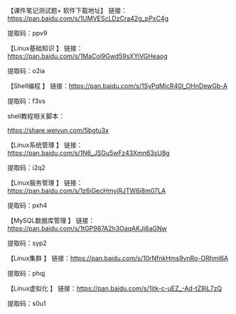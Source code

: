 【课件笔记测试题+ 软件下载地址】
链接：https://pan.baidu.com/s/1UMVEScLDzCra42g_pPxC4g 

提取码：ppv9

【Linux基础知识 】
链接：https://pan.baidu.com/s/1MaCol9Gwd59sXYiVGHeaog 

提取码：o2ia 

【Shell编程 】
链接：https://pan.baidu.com/s/1SyPqMjcR40l_OHnDewGb-A 

提取码：f3vs 

shell教程相关脚本：

https://share.weiyun.com/5bgtu3x

【Linux系统管理 】
链接：https://pan.baidu.com/s/1N6_JSGu5wFz43Xmn63sU8g 

提取码：i2q2 

【Linux服务管理 】
链接：https://pan.baidu.com/s/1z6iGecHmyjRJTW6i8m07LA 

提取码：pxh4

【MySQL数据库管理 】
链接：https://pan.baidu.com/s/1tGP987A2h3OaqAKJj6aGNw 

提取码：syp2

【Linux集群 】
链接：https://pan.baidu.com/s/10rNfnkHms9vnRo-ORhml6A 

提取码：phqj

【Linux虚拟化 】
链接：https://pan.baidu.com/s/1jtk-c-uEZ_-Ad-tZ8jL7zQ 

提取码：s0u1